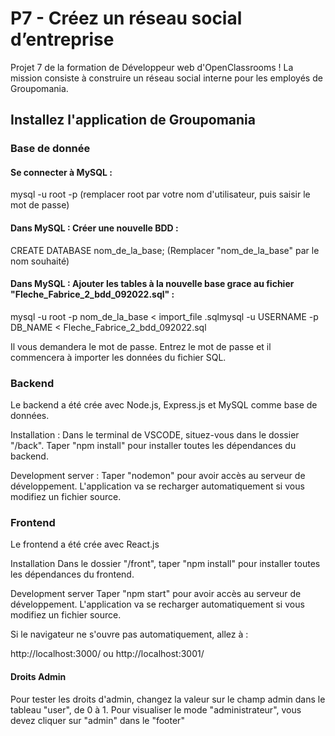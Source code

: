 # P7 - Créez un réseau social d’entreprise

Projet 7 de la formation de Développeur web d'OpenClassrooms ! La mission consiste à construire un réseau social interne pour les employés de Groupomania.


## Installez l'application de Groupomania

### Base de donnée

#### Se connecter à MySQL :

mysql -u root -p  (remplacer root par votre nom d'utilisateur, puis saisir le mot de passe)

#### Dans MySQL : Créer une nouvelle BDD :

CREATE DATABASE nom_de_la_base; (Remplacer "nom_de_la_base" par le nom souhaité)

#### Dans MySQL : Ajouter les tables à la nouvelle base grace au fichier "Fleche_Fabrice_2_bdd_092022.sql" :

mysql -u root -p nom_de_la_base < import_file .sqlmysql -u USERNAME -p DB_NAME < Fleche_Fabrice_2_bdd_092022.sql

Il vous demandera le mot de passe. Entrez le mot de passe et il commencera à importer les données du fichier SQL.


### Backend

Le backend a été crée avec Node.js, Express.js et MySQL comme base de données.

Installation :
Dans le terminal de VSCODE, situez-vous dans le dossier "/back".
Taper "npm install" pour installer toutes les dépendances du backend.

Development server :
Taper "nodemon" pour avoir accès au serveur de développement. L'application va se recharger automatiquement si vous modifiez un fichier source.

### Frontend

Le frontend a été crée avec React.js

Installation
Dans le dossier "/front", taper "npm install" pour installer toutes les dépendances du frontend.

Development server
Taper "npm start" pour avoir accès au serveur de développement. L'application va se recharger automatiquement si vous modifiez un fichier source.

Si le navigateur ne s'ouvre pas automatiquement, allez à :

http://localhost:3000/ ou http://localhost:3001/


#### Droits Admin

Pour tester les droits d'admin, changez la valeur sur le champ admin dans le tableau "user", de 0 à 1.
Pour visualiser le mode "administrateur", vous devez cliquer sur "admin" dans le "footer"